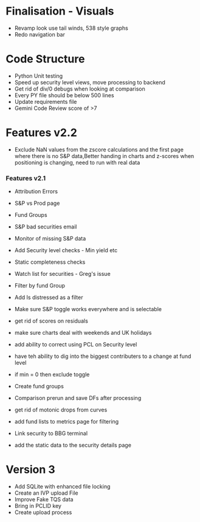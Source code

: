 # Finalisation - Visuals

- Revamp look use tail winds, 538 style graphs
- Redo navigation bar

# Code Structure
- Python Unit testing
- Speed up security level views, move processing to backend
- Get rid of div/0 debugs when looking at comparison
- Every PY file should be below 500 lines
- Update requirements file
- Gemini Code Review score of >7

# Features v2.2
- Exclude NaN values from the zscore calculations and the first page where there is no S&P data,Better handing in charts and z-scores when positioning is changing, need to run with real data 


### Features v2.1
- Attribution Errors
- S&P vs Prod page
- Fund Groups
- S&P bad securities email
- Monitor of missing S&P data
- Add Security level checks - Min yield etc
- Static completeness checks
- Watch list for securities - Greg's issue
- Filter by fund Group
- Add Is distressed as a filter
- Make sure S&P toggle works everywhere and is selectable 

- get rid of scores on residuals
- make sure charts deal with weekends and UK holidays
- add ability to correct using PCL on Security level
- have teh ability to dig into the biggest contributers to a change at fund level
- if min = 0 then exclude toggle
- Create fund groups 
- Comparison prerun and save DFs after processing
- get rid of motonic drops from curves
- add fund lists to metrics page for filtering
- Link security to BBG terminal
- add the static data to the security details page


# Version 3
- Add SQLite with enhanced file locking
- Create an IVP upload File
- Improve Fake TQS data
- Bring in PCLID key
- Create upload process

















